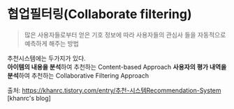 협업필터링(Collaborate filtering)
===============================

>많은 사용자들로부터 얻은 기호 정보에 따라
> 사용자들의 관심사 들을 자동적으로 예측하게 해주는 방법 

추천시스템에는 두가지가 있다.  
**아이템의 내용을 분석**하여 추천하는 Content-based Approach  **사용자의 평가 내역을 분석**하여 추천하는 Collaborative Filtering Approach


















출처: https://khanrc.tistory.com/entry/추천-시스템Recommendation-System [khanrc's blog]

